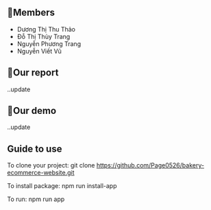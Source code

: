 ## 👿Members
- Dương Thị Thu Thảo
- Đỗ Thị Thùy Trang
- Nguyễn Phương Trang
- Nguyễn Viết Vũ
## 📄Our report
..update
## 🎥Our demo
..update
## Guide to use
To clone your project: git clone https://github.com/Page0526/bakery-ecommerce-website.git 

To install package: npm run install-app

To run: npm run app
